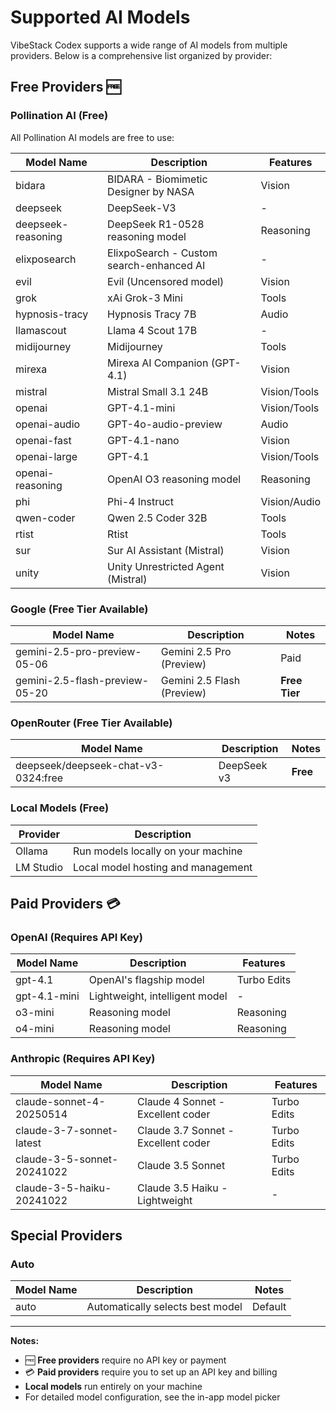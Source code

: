 # Supported AI Models

VibeStack Codex supports a wide range of AI models from multiple providers. Below is a comprehensive list organized by provider:

## Free Providers 🆓

### Pollination AI (Free)
All Pollination AI models are free to use:

| Model Name          | Description                                 | Features     |
|---------------------|---------------------------------------------|--------------|
| bidara              | BIDARA - Biomimetic Designer by NASA        | Vision       |
| deepseek            | DeepSeek-V3                                 | -            |
| deepseek-reasoning  | DeepSeek R1-0528 reasoning model            | Reasoning    |
| elixposearch        | ElixpoSearch - Custom search-enhanced AI    | -            |
| evil                | Evil (Uncensored model)                     | Vision       |
| grok                | xAi Grok-3 Mini                             | Tools        |
| hypnosis-tracy      | Hypnosis Tracy 7B                           | Audio        |
| llamascout          | Llama 4 Scout 17B                           | -            |
| midijourney         | Midijourney                                 | Tools        |
| mirexa              | Mirexa AI Companion (GPT-4.1)               | Vision       |
| mistral             | Mistral Small 3.1 24B                       | Vision/Tools |
| openai              | GPT-4.1-mini                                | Vision/Tools |
| openai-audio        | GPT-4o-audio-preview                        | Audio        |
| openai-fast         | GPT-4.1-nano                                | Vision       |
| openai-large        | GPT-4.1                                     | Vision/Tools |
| openai-reasoning    | OpenAI O3 reasoning model                   | Reasoning    |
| phi                 | Phi-4 Instruct                              | Vision/Audio |
| qwen-coder          | Qwen 2.5 Coder 32B                          | Tools        |
| rtist               | Rtist                                       | Tools        |
| sur                 | Sur AI Assistant (Mistral)                  | Vision       |
| unity               | Unity Unrestricted Agent (Mistral)          | Vision       |

### Google (Free Tier Available)
| Model Name                      | Description                          | Notes        |
|---------------------------------|--------------------------------------|--------------|
| gemini-2.5-pro-preview-05-06    | Gemini 2.5 Pro (Preview)             | Paid         |
| gemini-2.5-flash-preview-05-20  | Gemini 2.5 Flash (Preview)           | **Free Tier**|

### OpenRouter (Free Tier Available)
| Model Name                          | Description                           | Notes        |
|-------------------------------------|---------------------------------------|--------------|
| deepseek/deepseek-chat-v3-0324:free | DeepSeek v3                           | **Free**     |

### Local Models (Free)
| Provider   | Description                                     |
|------------|-------------------------------------------------|
| Ollama     | Run models locally on your machine              |
| LM Studio  | Local model hosting and management              |

## Paid Providers 💳

### OpenAI (Requires API Key)
| Model Name  | Description                    | Features     |
|-------------|--------------------------------|--------------|
| gpt-4.1     | OpenAI's flagship model        | Turbo Edits  |
| gpt-4.1-mini| Lightweight, intelligent model | -            |
| o3-mini     | Reasoning model                | Reasoning    |
| o4-mini     | Reasoning model                | Reasoning    |

### Anthropic (Requires API Key)
| Model Name                    | Description                          | Features     |
|-------------------------------|--------------------------------------|--------------|
| claude-sonnet-4-20250514      | Claude 4 Sonnet - Excellent coder    | Turbo Edits  |
| claude-3-7-sonnet-latest      | Claude 3.7 Sonnet - Excellent coder  | Turbo Edits  |
| claude-3-5-sonnet-20241022    | Claude 3.5 Sonnet                    | Turbo Edits  |
| claude-3-5-haiku-20241022     | Claude 3.5 Haiku - Lightweight       | -            |

## Special Providers

### Auto
| Model Name| Description                      | Notes        |
|-----------|----------------------------------|--------------|
| auto      | Automatically selects best model | Default      |

---

**Notes:**
- 🆓 **Free providers** require no API key or payment
- 💳 **Paid providers** require you to set up an API key and billing
- **Local models** run entirely on your machine
- For detailed model configuration, see the in-app model picker 